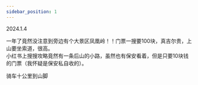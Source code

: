 ```yaml
---
sidebar_position: 1
---
```

2024.1.4

一年了竟然没注意到旁边有个大景区凤凰岭！！门票一搜要100块，真吉尔贵，上山要坐索道，很高。  
小红书上搜搜攻略竟然有一条后山的小路，虽然也有保安看着，但是只要10块钱的门票（我怀疑是保安私自收的）。  

骑车十公里到山脚